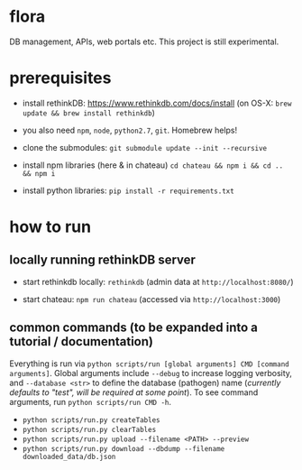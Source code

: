 # flora
DB management, APIs, web portals etc. This project is still experimental.

# prerequisites

* install rethinkDB: https://www.rethinkdb.com/docs/install (on OS-X: `brew update && brew install rethinkdb`)

* you also need `npm`, `node`, `python2.7`, `git`. Homebrew helps!

* clone the submodules: `git submodule update --init --recursive`

* install npm libraries (here & in chateau) `cd chateau && npm i && cd .. && npm i`

* install python libraries: `pip install -r requirements.txt`

# how to run

## locally running rethinkDB server

* start rethinkdb locally: `rethinkdb` (admin data at `http://localhost:8080/`)

* start chateau: `npm run chateau` (accessed via `http://localhost:3000`)


## common commands (to be expanded into a tutorial / documentation)

Everything is run via `python scripts/run [global arguments] CMD [command arguments]`.
Global arguments include `--debug` to increase logging verbosity, and `--database <str>` to define the database (pathogen) name (_currently defaults to "test", will be required at some point_).
To see command arguments, run `python scripts/run CMD -h`.

* `python scripts/run.py createTables`
* `python scripts/run.py clearTables`
* `python scripts/run.py upload --filename <PATH> --preview`
* `python scripts/run.py download --dbdump --filename downloaded_data/db.json`
